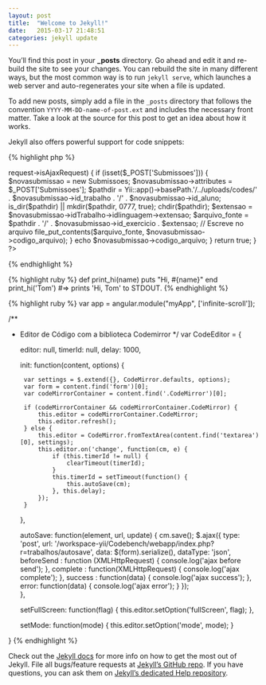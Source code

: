 ```yaml
---
layout: post
title:  "Welcome to Jekyll!"
date:   2015-03-17 21:48:51
categories: jekyll update
---
```

You’ll find this post in your **_posts** directory. Go ahead and edit it and re-build the site to see your changes. You can rebuild the site in many different ways, but the most common way is to run `jekyll serve`, which launches a web server and auto-regenerates your site when a file is updated.

To add new posts, simply add a file in the `_posts` directory that follows the convention `YYYY-MM-DD-name-of-post.ext` and includes the necessary front matter. Take a look at the source for this post to get an idea about how it works.

Jekyll also offers powerful support for code snippets:

{% highlight php %}
<?php
public function actionAutoSave() {
	if (Yii::app()->request->isAjaxRequest) {

		if (isset($_POST['Submissoes'])) {
			$novasubmissao = new Submissoes;
			$novasubmissao->attributes = $_POST['Submissoes'];

			$pathdir = Yii::app()->basePath.'/../uploads/codes/' . $novasubmissao->id_trabalho . '/' . $novasubmissao->id_aluno;

			is_dir($pathdir) || mkdir($pathdir, 0777, true);
			chdir($pathdir);

			$extensao = $novasubmissao->idTrabalho->idlinguagem->extensao;
			$arquivo_fonte       = $pathdir . '/' . $novasubmissao->id_exercicio . $extensao;

			// Escreve no arquivo
			file_put_contents($arquivo_fonte, $novasubmissao->codigo_arquivo);
		}

		echo $novasubmissao->codigo_arquivo;
	}

	return true;
}
?>
{% endhighlight %}

{% highlight ruby %}
def print_hi(name)
  puts "Hi, #{name}"
end
print_hi('Tom')
#=> prints 'Hi, Tom' to STDOUT.
{% endhighlight %}

{% highlight ruby %}
var app = angular.module("myApp", ['infinite-scroll']);

/**
 * Editor de Código com a biblioteca Codemirror
 */
var CodeEditor = {
		
	editor: null, 
	timerId: null,
	delay: 1000,
		
	init: function(content, options) {
		
		var settings = $.extend({}, CodeMirror.defaults, options);
		var form = content.find('form')[0];
		var codeMirrorContainer = content.find('.CodeMirror')[0];
		
		if (codeMirrorContainer && codeMirrorContainer.CodeMirror) {
			this.editor = codeMirrorContainer.CodeMirror; 
			this.editor.refresh();
	  	} else {
	    	this.editor = CodeMirror.fromTextArea(content.find('textarea')[0], settings);
			this.editor.on('change', function(cm, e) {
				if (this.timerId != null) {
					clearTimeout(timerId);
				}
				this.timerId = setTimeout(function() {
					this.autoSave(cm);
	            }, this.delay);
			});
	  	}
	}, 
	
	autoSave: function(element, url, update) {
		cm.save();
		$.ajax({
			type: 'post', 
		    url: '/workspace-yii/Codebench/webapp/index.php?r=trabalhos/autosave', 
		    data: $(form).serialize(), 
		    dataType: 'json',
		    beforeSend : function (XMLHttpRequest) {
		    	console.log('ajax before send');
			},
			complete : function(XMLHttpRequest) {
				console.log('ajax complete');
			},
			success : function(data) {
				console.log('ajax success');
			},
			error: function(data) {
				console.log('ajax error');
			}
		});	 	 	
	},
	
	setFullScreen: function(flag) {
		this.editor.setOption('fullScreen', flag);
	},
	
	setMode: function(mode) {
		this.editor.setOption('mode', mode);
	}
	
}
{% endhighlight %}

Check out the [Jekyll docs][jekyll] for more info on how to get the most out of Jekyll. File all bugs/feature requests at [Jekyll’s GitHub repo][jekyll-gh]. If you have questions, you can ask them on [Jekyll’s dedicated Help repository][jekyll-help].

[jekyll]:      http://jekyllrb.com
[jekyll-gh]:   https://github.com/jekyll/jekyll
[jekyll-help]: https://github.com/jekyll/jekyll-help
